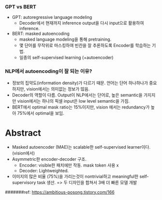 ### GPT vs BERT
- GPT: autoregressive language modeling
  - Decoder에서 현재까지 inference output을 다시 input으로 활용하여 inference.  
- BERT: masked autoencoding
  - masked language modeling을 통해 pretraining. 
  - 몇 단어를 무작위로 마스킹하여 빈칸을 잘 추론하도록 Encoder를 학습하는 기법.
  - 일종의 self-supervised learning (+autoencoder)


### NLP에서 autoencoding이 잘 되는 이유?
- 정보의 집약도(information density)가 다르기 때문. 언어는 단어 하나하나가 중요하지만, vision에서는 의미없는 정보가 많음.
- Decoder의 역할이 다름. Output이 NLP에서는 단어로, 높은 semantic을 가지지만 vision에서는 하나의 픽셀 input은 low level semantic을 가짐.
- BERT에서 optimal mask ratio는 15%이지만, vision 에서는 redundancy가 높아 75%에서 optimal을 보임.


# Abstract
- Masked autoencoder (MAE)는 scalable한 self-supervised learner이다. (vision에서)
- Asymmetric한 encoder-decoder 구조.
  - Encoder: visible한 패치에만 작동. mask token 사용 x
  - Decoder: Lightweighted.
- 이미지의 많은 비율 (75%)을 가리는것이 nontrivial하고 meaningful한 self-supervisory task 생산.
=> 두 디자인을 합쳐서 3배 더 빠른 모델 개발



#######ref: https://ambitious-posong.tistory.com/166
